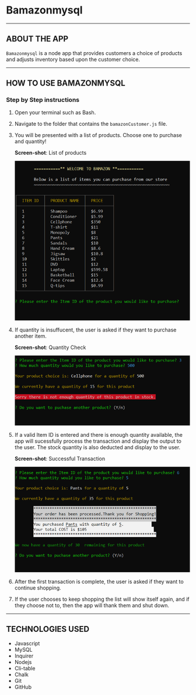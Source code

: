 # Bamazonmysql

- - -

## ABOUT THE APP
`Bamazonmysql` is a node app that provides customers a choice of products and adjusts inventory based upon the customer choice. 
- - -
## HOW TO USE BAMAZONMYSQL

### **Step by Step instructions**

1. Open your terminal such as Bash.
2. Navigate to the folder that contains the `bamazonCustomer.js` file. 
3. You will be presented with a list of products. Choose one to purchase and quantity! 

    **Screen-shot**: List of products
    
    ![Results](/screenshots/Products.PNG)
    

4. If quantity is insuffucent, the user is asked if they want to purchase another item.

    **Screen-shot**: Quantity Check

    ![Results](/screenshots/FailurePNG.PNG)

5. If a valid Item ID is entered and there is enough quantity available, the app will sucessfully process the transaction and display the output to the user. The stock quantity is also deducted and display to the user.

    **Screen-shot**: Successful Transaction
    
    ![Results](/screenshots/Purchase.PNG)

6. After the first transaction is complete, the user is asked if they want to continue shopping. 
7. If the user chooses to keep shopping the list will show itself again, and if they choose not to, then the app will thank them and shut down.

- - -


## TECHNOLOGIES USED
* Javascript
* MySQL
* Inquirer
* Nodejs
* Cli-table
* Chalk
* Git
* GitHub
